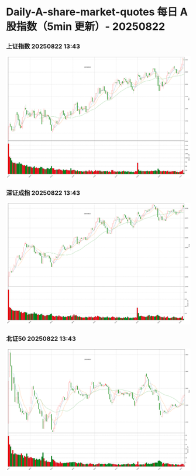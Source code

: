 
# Daily-A-share-market-quotes 每日 A 股指数（5min 更新）- 20250822

### 上证指数 20250822 13:43
![](./fig/2025/8/20250822-sh000001.png)

### 深证成指 20250822 13:43
![](./fig/2025/8/20250822-sz399001.png)

### 北证50 20250822 13:43
![](./fig/2025/8/20250822-bj899050.png)
